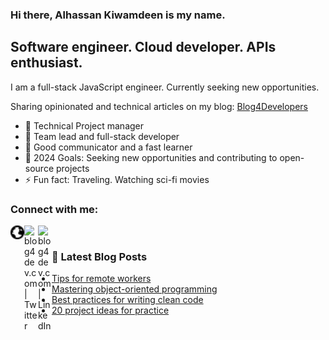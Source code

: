 ### Hi there, Alhassan Kiwamdeen is my name.

## Software engineer. Cloud developer. APIs enthusiast.

I am a full-stack JavaScript engineer. Currently seeking new opportunities.

Sharing opinionated and technical articles on my blog: [Blog4Developers](https://www.blog4dev.com/)

- 🌱 Technical Project manager
- 👯 Team lead and full-stack developer
- 🔭 Good communicator and a fast learner
- 🥅 2024 Goals: Seeking new opportunities and contributing to open-source projects
- ⚡ Fun fact: Traveling. Watching sci-fi movies

### Connect with me:

[<img align="left" alt="blog4dev.com" width="22px" src="https://raw.githubusercontent.com/iconic/open-iconic/master/svg/globe.svg" />](https://www.blog4dev.com/)
[<img align="left" alt="blog4dev.com | Twitter" width="22px" src="https://cdn.jsdelivr.net/npm/simple-icons@v3/icons/twitter.svg" />](https://twitter.com/akiwams)
[<img align="left" alt="blog4dev.com | LinkedIn" width="22px" src="https://cdn.jsdelivr.net/npm/simple-icons@v3/icons/linkedin.svg" />](https://www.linkedin.com/in/alhassan-kiwamdeen-56a144102/)
<br />

### 📕 Latest Blog Posts

- [Tips for remote workers ](https://www.blog4dev.com/tips-for-remote-workers/)
- [Mastering object-oriented programming](https://www.blog4dev.com/mastering-object-oriented-programming/)
- [Best practices for writing clean code](https://www.blog4dev.com/best-practices-for-writing-clean-and-readable-code/)
- [20 project ideas for practice](https://www.blog4dev.com/developer-projects/)   


